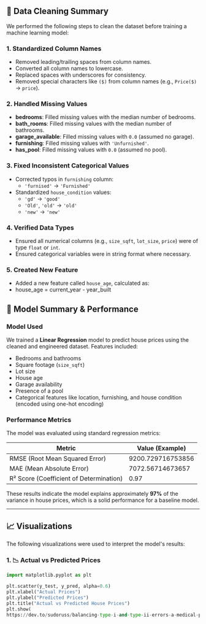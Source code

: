 ## 🧹 Data Cleaning Summary

We performed the following steps to clean the dataset before training a machine learning model:

### 1. Standardized Column Names
- Removed leading/trailing spaces from column names.
- Converted all column names to lowercase.
- Replaced spaces with underscores for consistency.
- Removed special characters like `($)` from column names (e.g., `Price($)` → `price`).

### 2. Handled Missing Values
- **bedrooms**: Filled missing values with the median number of bedrooms.
- **bath_rooms**: Filled missing values with the median number of bathrooms.
- **garage_available**: Filled missing values with `0.0` (assumed no garage).
- **furnishing**: Filled missing values with `'Unfurnished'`.
- **has_pool**: Filled missing values with `0.0` (assumed no pool).

### 3. Fixed Inconsistent Categorical Values
- Corrected typos in `furnishing` column:
  - `'furnised'` → `'Furnished'`
- Standardized `house_condition` values:
  - `'gd'` → `'good'`
  - `'Old'`, `'old'` → `'old'`
  - `'new'` → `'new'`

### 4. Verified Data Types
- Ensured all numerical columns (e.g., `size_sqft`, `lot_size`, `price`) were of type `float` or `int`.
- Ensured categorical variables were in string format where necessary.

### 5. Created New Feature
- Added a new feature called `house_age`, calculated as:
- house_age = current_year - year_built
  
## 🤖 Model Summary & Performance

### Model Used

We trained a **Linear Regression** model to predict house prices using the cleaned and engineered dataset. Features included:

- Bedrooms and bathrooms
- Square footage (`size_sqft`)
- Lot size
- House age
- Garage availability
- Presence of a pool
- Categorical features like location, furnishing, and house condition (encoded using one-hot encoding)

### Performance Metrics

The model was evaluated using standard regression metrics:

| Metric        | Value (Example) |
|---------------|-----------------|
| RMSE (Root Mean Squared Error) | 9200.729716753856 |
| MAE (Mean Absolute Error)      | 7072.56714673657 |
| R² Score (Coefficient of Determination) | 0.97 |

These results indicate the model explains approximately **97%** of the variance in house prices, which is a solid performance for a baseline model.

---

## 📈 Visualizations

The following visualizations were used to interpret the model's results:

### 1. 📉 Actual vs Predicted Prices

```python
import matplotlib.pyplot as plt

plt.scatter(y_test, y_pred, alpha=0.6)
plt.xlabel("Actual Prices")
plt.ylabel("Predicted Prices")
plt.title("Actual vs Predicted House Prices")
plt.show(
https://dev.to/sudoruss/balancing-type-i-and-type-ii-errors-a-medical-perspective-e5j

